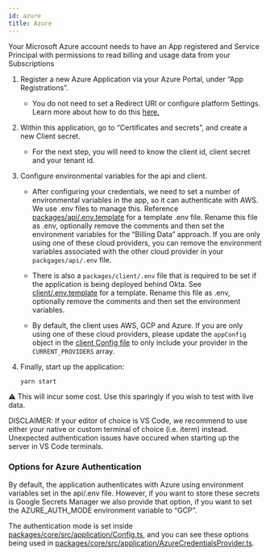```yaml
---
id: azure
title: Azure
---
```


Your Microsoft Azure account needs to have an App registered and Service Principal with permissions to read billing and usage data from your Subscriptions

1. Register a new Azure Application via your Azure Portal, under “App Registrations”.

   - You do not need to set a Redirect URI or configure platform Settings. Learn more about how to do this [here.](https://docs.microsoft.com/en-us/azure/active-directory/develop/quickstart-register-app)

2. Within this application, go to “Certificates and secrets”, and create a new Client secret.

   - For the next step, you will need to know the client id, client secret and your tenant id.

3. Configure environmental variables for the api and client.

   - After configuring your credentials, we need to set a number of environmental variables in the app, so it can authenticate with AWS. We use .env files to manage this. Reference [packages/api/.env.template](https://github.com/ThoughtWorks-Cleantech/cloud-carbon-footprint/blob/trunk/packages/api/.env.template) for a template .env file. Rename this file as .env, optionally remove the comments and then set the environment variables for the “Billing Data” approach. If you are only using one of these cloud providers, you can remove the environment variables associated with the other cloud provider in your `packgages/api/.env` file.

   - There is also a `packages/client/.env` file that is required to be set if the application is being deployed behind Okta. See [client/.env.template](https://github.com/ThoughtWorks-Cleantech/cloud-carbon-footprint/blob/trunk/packages/client/.env.template) for a template. Rename this file as .env, optionally remove the comments and then set the environment variables.

   - By default, the client uses AWS, GCP and Azure. If you are only using one of these cloud providers, please update the `appConfig` object in the [client Config file](https://github.com/ThoughtWorks-Cleantech/cloud-carbon-footprint/blob/trunk/packages/client/src/Config.ts) to only include your provider in the `CURRENT_PROVIDERS` array.

4. Finally, start up the application:

   `yarn start`

⚠️ This will incur some cost. Use this sparingly if you wish to test with live data.

DISCLAIMER: If your editor of choice is VS Code, we recommend to use either your native or custom terminal of choice (i.e. iterm) instead. Unexpected authentication issues have occured when starting up the server in VS Code terminals.

### Options for Azure Authentication

By default, the application authenticates with Azure using environment variables set in the api/.env file. However, if you want to store these secrets is Google Secrets Manager we also provide that option, if you want to set the AZURE_AUTH_MODE environment variable to “GCP”.

The authentication mode is set inside [packages/core/src/application/Config.ts](https://github.com/ThoughtWorks-Cleantech/cloud-carbon-footprint/blob/trunk/packages/core/src/application/Config.ts), and you can see these options being used in [packages/core/src/application/AzureCredentialsProvider.ts](https://github.com/ThoughtWorks-Cleantech/cloud-carbon-footprint/blob/trunk/packages/core/src/application/AzureCredentialsProvider.ts).

<!-- © 2020 ThoughtWorks, Inc. All rights reserved. -->
